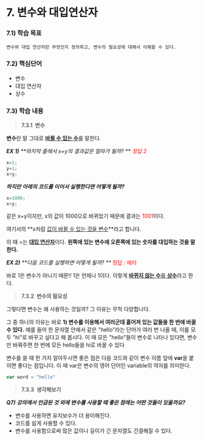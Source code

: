 

# 7. 변수와 대입연산자



### 7.1) 학습 목표

```
변수와 대입 연산자란 무엇인지 정의하고, 변수의 필요성에 대해서 이해할 수 있다.
```



### 7.2) 핵심단어

- 변수
- 대입 연산자
- 상수



### 7.3) 학습 내용

>  <strong>**7.3.1  변수**</strong>

**변수**란 말 그대로 <u>**바뀔 수 있는 수**</u>를 말한다. 

**<em>EX 1)</em>**  <em>**마지막 줄에서 x+y의 결과값은 얼마가 될까? ** <span style="color:red">정답 2</span></em>

```javascript
x=1;
y=1;
x+y;
```

 <em>**하지만 아래의 코드를 이어서 실행한다면 어떻게 될까?** </em>

```javascript
x=1000;
x+y;
```

같은 x+y이지만, x의 값이 1000으로 바뀌었기 때문에 결과는 <span style="color:red">1001</span>이다.

여기서의 **x처럼 <u>값이 바뀔 수 있는 것을 변수</u>**라고 합니다.

이 때 =는 <u>**대입 연산자**</u>이다. **왼쪽에 있는 변수에 오른쪽에 있는 숫자를 대입하는 것을 말한다.**



**<em>EX 2)</em>**  <em>**다음 코드를 실행하면 어떻게 될까? **</em> <span style="color:red">정답 : 에러</span> 

바로 1은 변수가 아니기 때문!! 1은 언제나 1이다. 이렇게 <u>**바뀌지 않는 수**를 **상수**</u>라고 한다.



>  <strong>**7.3.2  변수의 필요성**</strong>

그렇다면 변수는 왜 사용하는 것일까? 그 이유는 무척 다양합니다.

그 중 하나의 이유는 바로 **1) 변수를 이용해서 여러군데 흩어져 있는 값들을 한 번에 바꿀 수 있다.** 예를 들어 한 문자열 안에서 같은 "hello"라는 단어가 여러 번 나올 때, 이를 모두 "hi"로 바꾸고 싶다고 해 봅시다. 이 때 모든 "hello"들이 변수로 나타나 있다면, 변수만 바꿔주면 한 번에 모든 hello들을 hi로 바꿀 수 있다

변수를 쓸 때 한 가지 알아두시면 좋은 점은 다음 코드와 같이 변수 이름 앞에 **var**을 붙이면 좋다는 점입니다. 이 때 var은 변수의 영어 단어인 variable의 약자를 의미한다.

```javascript
var word = "hello"
```



>  <strong>**7.3.3  생각해보기**</strong>

***Q7) 강의에서 언급된 것 외에 변수를 사용할 때 좋은 점에는 어떤 것들이 있을까요?***

- 변수를 사용하면 유지보수가 더 용이해진다.
- 코드를 쉽게 사용할 수 있다.
- 변수를 사용함으로써 많은 값이나 길이가 긴 문자열도 간결해질 수 있다.


